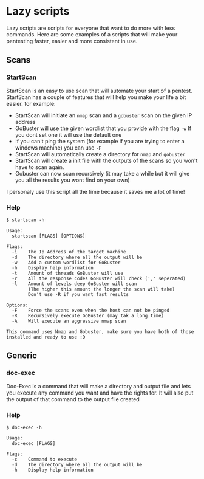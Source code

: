 # Lazy scripts

Lazy scripts are scripts for everyone that want to do more with less commands. Here are some examples of a scripts that will make your pentesting faster, easier and more consistent in use. 

## Scans

### StartScan

StartScan is an easy to use scan that will automate your start of a pentest. StartScan has a couple of features that will help you make your life a bit easier. for example:
- StartScan will initiate an `nmap` scan and a `gobuster` scan on the given IP address
- GoBuster will use the given wordlist that you provide with the flag `-w`
  If you dont set one it will use the default one
- If you can't ping the system (for example if you are trying to enter a windows machine) you can use `-F`
- StartScan will automatically create a directory for `nmap` and `gobuster` 
- StartScan will create a init file with the outputs of the scans so you won't have to scan again.
- Gobuster can now scan recursively (it may take a while but it will give you all the results you wont find on your own) 

I personaly use this script all the time because it saves me a lot of time! 

### Help
```
$ startscan -h

Usage:
  startscan [FLAGS] [OPTIONS]

Flags: 
  -i    The Ip Address of the target machine
  -d    The directory where all the output will be
  -w    Add a custom wordlist for GoBuster
  -h    Display help information
  -t    Amount of threads GoBuster will use
  -r    All the response codes GoBuster will check (',' seperated)
  -l    Amount of levels deep GoBuster will scan
     	(The higher this amount the longer the scan will take)
        Don't use -R if you want fast results 

Options:
  -F    Force the scans even when the host can not be pinged
  -R    Recursively execute GoBuster (may tak a long time)
  -A    Will execute an aggressive nmap scan

This command uses Nmap and Gobuster, make sure you have both of those installed and ready to use :D
```

## Generic

### doc-exec

Doc-Exec is a command that will make a directory and output file and lets you execute any command you want and have the rights for. It will also put the output of that command to the output file created 

### Help
```
$ doc-exec -h

Usage:
  doc-exec [FLAGS]

Flags: 
  -c    Command to execute
  -d    The directory where all the output will be
  -h    Display help information
```
